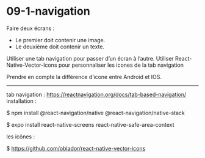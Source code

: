 # 09-1-navigation

Faire deux écrans :
- Le premier doit contenir une image.
- Le deuxième doit contenir un texte.

Utiliser une tab navigation pour passer d’un écran à l’autre.
Utiliser React-Native-Vector-Icons pour personnaliser les icones de la 
tab navigation

Prendre en compte la différence d’icone entre Android et IOS.

--------

tab navigation : https://reactnavigation.org/docs/tab-based-navigation/
installation :

$ npm install @react-navigation/native @react-navigation/native-stack

$ expo install react-native-screens react-native-safe-area-context

les icônes :

$ https://github.com/oblador/react-native-vector-icons
